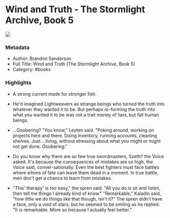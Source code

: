 # Wind and Truth - The Stormlight Archive, Book 5

![](https://images-na.ssl-images-amazon.com/images/S/compressed.photo.goodreads.com/books/1724944713i/203578847.jpg)

### Metadata

- Author: Brandon Sanderson
- Full Title: Wind and Truth (The Stormlight Archive, Book 5)
- Category: #books

### Highlights

- A strong current made for stronger fish.

- He'd imagined Lightweavers as strange beings who turned the truth into whatever they wanted it to be. But perhaps re-forming the truth into what you wanted it to be was not a trait merely of liars, but fall human beings.

- ...Goobering? "You know," Leyten said. "Poking around, working on projects here and there. Doing inventory, running accounts, cleaning shelves. Just... living, without stressing about what you might or might not get done. Goobering."

- Do you know why there are so few true swordmasters, Szeth? the Voice asked. It's because the consequences of mistakes are so high, the Voice said, conver-sationally. Even the best fighters must face battles where whims of fate can leave them dead in a moment. In true battle, men don't get a chance to learn from mistakes.

- "This' therapy' is too easy," the spren said. "All you do is sit and listen, then tell me things I already kind of know." "Remarkable," Kaladin said, "how little we do things like that though, isn't it?" The spren didn't have a face, only a void of stars, but he seemed to be smiling as he replied. "It is remarkable. More so because I actually feel better." 

